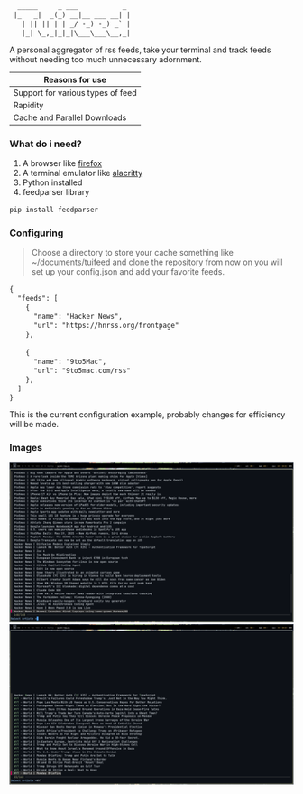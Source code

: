```
  _____     _ ___           _ 
 |_   _|  _(_) __|__ ___ __| |
   | || || | | _/ -_) -_) _` |
   |_| \_,_|_|_|\___\___\__,_|
```
                            
A personal aggregator of rss feeds, take your terminal and track feeds without needing too much unnecessary adornment.


|   Reasons for use |
| ------------ | 
|Support for various types of feed|   
|Rapidity|
|Cache and Parallel Downloads|

### What do i need?

1. A browser like [firefox](https://www.mozilla.org/pt-BR/firefox/new/ "firefox")
2.  A terminal emulator like  [alacritty](https://alacritty.org/)
3. Python installed
4. feedparser library

```bash
pip install feedparser
```

### Configuring
> Choose a directory to store your cache something like ~/documents/tuifeed and clone the repository from now on you will set up your config.json and add your favorite feeds.

    {
      "feeds": [
        {
          "name": "Hacker News",
          "url": "https://hnrss.org/frontpage"
        },
    
        {
          "name": "9to5Mac",
          "url": "9to5mac.com/rss"
        },
      ]
    }
    
This is the current configuration example, probably changes for efficiency will be made.


### Images
![image1](images/1.png)
![image2](images/2.png)
